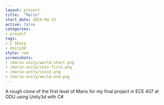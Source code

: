 ```yaml
---
layout: project
title:  "Mario"
start_date: 2016-04-23
active: false
categories:
- project
tags:
- C Sharp
- Unity3d
style: red
screenshots:
- /mario-unity/world-start.png
- /mario-unity/coin-first.png
- /mario-unity/coin2.png
- /mario-unity/world-end.png
---
```


A rough clone of the first level of Mario for my final project in ECE 407 at ODU using Unity3d with C#
